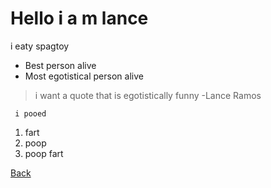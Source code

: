 # Hello i a m lance

i eaty spagtoy

- Best person alive
- Most egotistical person alive

> i want a quote that is egotistically funny
-Lance Ramos




` i pooed`

1. fart
2. poop
3. poop fart


[Back](https://magician357.github.io/-Channel-11-News-Official/about.html)
